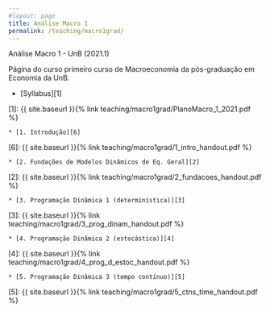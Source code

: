 ```yaml
---
#layout: page
title: Análise Macro 1
permalink: /teaching/macro1grad/
---
```


Análise Macro 1 - UnB (2021.1)

Página do curso primeiro curso de Macroeconomia da pós-graduação em Economia da UnB.

* [Syllabus][1]

[1]: {{ site.baseurl }}{% link teaching/macro1grad/PlanoMacro_1_2021.pdf %}

	* [1. Introdução][6]

[6]: {{ site.baseurl }}{% link teaching/macro1grad/1_intro_handout.pdf %}


	* [2. Fundações de Modelos Dinâmicos de Eq. Geral][2]

[2]: {{ site.baseurl }}{% link teaching/macro1grad/2_fundacoes_handout.pdf %}

	* [3. Programação Dinâmica 1 (determinística)][3]

[3]: {{ site.baseurl }}{% link teaching/macro1grad/3_prog_dinam_handout.pdf %}

	* [4. Programação Dinâmica 2 (estocástica)][4]

[4]: {{ site.baseurl }}{% link teaching/macro1grad/4_prog_d_estoc_handout.pdf %}

	* [5. Programação Dinâmica 3 (tempo contínuo)][5]

[5]: {{ site.baseurl }}{% link teaching/macro1grad/5_ctns_time_handout.pdf %}

